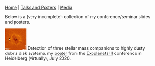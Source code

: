 [Home](https://ecmatthews.github.io/) | [Talks and Posters](https://ecmatthews.github.io/slides) | [Media](https://ecmatthews.github.io/media)


Below is a (very incomplete!) collection of my conference/seminar slides and posters.

<img src="exo3poster/hd19257_thumbnail.png" alt="alt text" width="70"> Detection of three stellar mass companions to highly dusty debris disk systems: my [poster](https://ecmatthews.github.io/exo3poster/exo3_poster.html) from the [Exoplanets III](https://hdconfsys.zah.uni-heidelberg.de/exoplanets3/index.php) conference in Heidelberg (virtually), July 2020.
